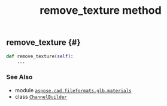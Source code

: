 ﻿---
title: remove_texture method
second_title: Aspose.CAD for Python via .NET API References
description: 
type: docs
weight: 50
url: /python-net/aspose.cad.fileformats.glb.materials/channelbuilder/remove_texture/
is_root: false
---

## remove_texture {#}





```python
def remove_texture(self):
    ...
```





### See Also
* module [`aspose.cad.fileformats.glb.materials`](../../)
* class [`ChannelBuilder`](/cad/python-net/aspose.cad.fileformats.glb.materials/channelbuilder)
